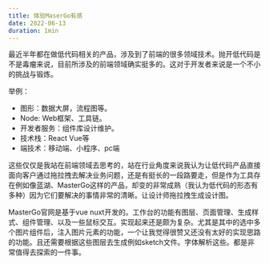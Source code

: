 ```yaml
---
title: 体验MaserGo有感
date: 2022-06-13
duration: 1min
---
```

最近半年都在做低代码相关的产品，涉及到了前端的很多领域技术。抛开低代码是不是毒瘤来说，目前所涉及的前端领域确实挺多的。这对于开发者来说是一个不小的挑战与锻炼。

举例：

- 图形：数据大屏，流程图等。
- Node: Web框架、工具链。
- 开发者服务：组件库设计维护。
- 技术栈：React Vue等
- 端技术：移动端、小程序、pc端

这些仅仅是我站在前端领域去思考的，站在行业角度来说我认为让低代码产品直接面向客户通过拖拉拽去解决业务问题，还是有挺长的一段路要走，但是作为工具存在例如像蓝湖、MasterGo这样的产品，却变的非常成熟（我认为低代码的形态有多种）因为它们要解决的事情非常的清晰。让设计师拖拉拽生成设计图。

MasterGo官网是基于vue nuxt开发的。工作台的功能有图层、页面管理、生成样式、组件管理、以及一些鼠标交互。实现起来还是颇为复杂。尤其是其中的选中多个图片组件后，注入图片元素的功能，一个让我觉得很赞又还没有太好的实现思路的功能。且还需要根据这些图层去生成例如sketch文件。字体解析这些。都是非常值得去探索的一件事。
